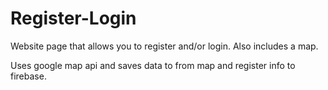 # Register-Login

Website page that allows you to register and/or login.
Also includes a map.

Uses google map api and saves data to from map and register info to firebase.
